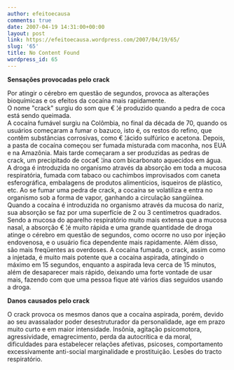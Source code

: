 ```yaml
---
author: efeitoecausa
comments: true
date: 2007-04-19 14:31:00+00:00
layout: post
link: https://efeitoecausa.wordpress.com/2007/04/19/65/
slug: '65'
title: No Content Found
wordpress_id: 65
---
```


>

**Sensações provocadas pelo crack**  
  
Por atingir o cérebro em questão de segundos, provoca as alterações bioquímicas e os efeitos da cocaína mais rapidamente.  
O nome "crack" surgiu do som que € ¦é produzido quando a pedra de coca está sendo queimada.  
A cocaína fumável surgiu na Colômbia, no final da década de 70, quando os usuários começaram a fumar o bazuco, isto é, os restos do refino, que contêm substâncias corrosivas, como € ¦ácido sulfúrico e acetona. Depois, a pasta de cocaína começou ser fumada misturada com maconha, nos EUA e na Amazônia. Mais tarde começaram a ser produzidas as pedras de crack, um precipitado de coca€ ¦ína com bicarbonato aquecidos em água.  
A droga é introduzida no organismo através da absorção em toda a mucosa respiratória, fumada com tabaco ou cachimbos improvisados com caneta esferográfica, embalagens de produtos alimentícios, isqueiros de plástico, etc. Ao se fumar uma pedra de crack, a cocaína se volatiliza e entra no organismo sob a forma de vapor, ganhando a circulação sangüínea.  
Quando a cocaína é introduzida no organismo através da mucosa do nariz, sua absorção se faz por uma superfície de 2 ou 3 centímetros quadrados. Sendo a mucosa do aparelho respiratório muito mais extensa que a mucosa nasal, a absorção € ¦é muito rápida e uma grande quantidade de droga atinge o cérebro em questão de segundos, como ocorre no uso por injeção endovenosa, e o usuário fica dependente mais rapidamente. Além disso, são mais freqüentes as overdoses. A cocaína fumada, o crack, assim como a injetada, é muito mais potente que a cocaína aspirada, atingindo o máximo em 15 segundos, enquanto a aspirada leva cerca de 15 minutos, além de desaparecer mais rápido, deixando uma forte vontade de usar mais, fazendo com que uma pessoa fique até vários dias seguidos usando a droga.  
  
**Danos causados pelo crack**  
  
O crack provoca os mesmos danos que a cocaína aspirada, porém, devido ao seu avassalador poder desestruturador da personalidade, age em prazo muito curto e em maior intensidade. Insônia, agitação psicomotora, agressividade, emagrecimento, perda da autocrítica e da moral, dificuldades para estabelecer relações afetivas, psicoses, comportamento excessivamente anti-social marginalidade e prostituição. Lesões do tracto respiratório.

